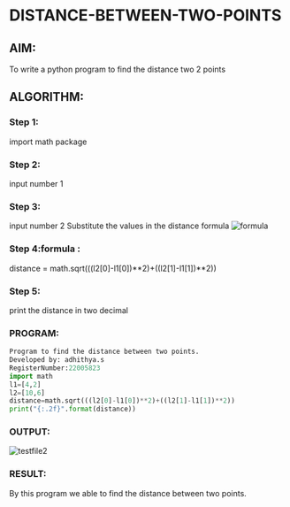 # DISTANCE-BETWEEN-TWO-POINTS

## AIM:
To write a python program to find the distance two 2 points
## ALGORITHM:
### Step 1:
import math package 
### Step 2:
input number 1 
### Step 3:
input number 2 
Substitute the values in the distance formula  ![formula](/formula.jpg)
### Step 4:formula :
distance = math.sqrt(((l2[0]-l1[0])**2)+((l2[1]-l1[1])**2)) 
### Step 5:
print the distance in two decimal 
### PROGRAM:
```python
Program to find the distance between two points.
Developed by: adhithya.s
RegisterNumber:22005823
import math
l1=[4,2]
l2=[10,6]
distance=math.sqrt(((l2[0]-l1[0])**2)+((l2[1]-l1[1])**2)) 
print("{:.2f}".format(distance))
 ```


### OUTPUT:
![testfile2](https://user-images.githubusercontent.com/113497423/192699121-1d758007-ae5b-4523-99b4-13baa58e9e5b.png)



### RESULT:
By this program we able to find the distance between two points.
